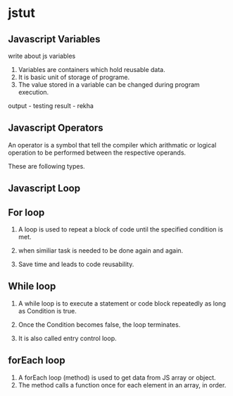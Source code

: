 # jstut

## Javascript Variables
write about js variables

1. Variables are containers which hold reusable data.
2. It is basic unit of storage of programe.   
3. The value stored in a variable can be changed during program execution.
  <!-- var name;      (declaration) -->
  <!-- name = "rekha";  (initialize) -->
  <!-- var name = "rekha" ;  (both uper) -->
  <!-- var_test = "testing" ; -->
  <!-- document.write(_test); --> output - testing
  <!-- alert(name); -->   result - rekha

## Javascript Operators

An operator is a symbol that tell the compiler which arithmatic or logical operation to be performed between the respective operands.

These are following types.
<!-- 
1. Arithmetic  operators = { (x+y)addition , (x-y)subtraction , (x*y)multiplication , (x/y)division , 
                              (x%y)modulus , (x++)increment , (x--)decrement  }

2. Logical  operators =  { (X && Y)logical And , (X || Y)logical Or  }

3. Ternary operator =  { (2>1 ?) <true>:<false>}

4. Assignment operators = { (C=A)simple assignment , (C+=A)add and assignment  } 

5. camparison operator = { (X==Y)equal , (X!=Y)not equal , (X>Y)greater than , (X<Y)less than , 
                          (X>=Y)greater than or equal to , (X<=Y)less than or equal to   } -->

## Javascript Loop

## For loop
1. A loop is used to repeat a block of code until the specified condition is met.
2. when similiar task is needed to be done again and again.
3. Save time and leads to code reusability.  

   <!-- for(initialization; test condition; +ement/ -ement)
         for(i=0; i<=n; i++) -->

## While loop
1. A while loop is to execute a statement or code block repeatedly as long as Condition is true. 
2. Once the Condition becomes false, the loop terminates.
3. It is also called entry control loop.

     <!-- while(expression) -->

## forEach loop    
1. A forEach loop (method) is used to get data from JS array or object.
2. The method calls a function once for each element in an array, in order.

  <!-- var cars = ["car1" , "car2" , "car3"];
       cars.forEach(myfunction);                                    item - (here "car1") required parameter
       function myfunction(item, index, array){                     index - (here 0 for "car1") optional
       // body of the function                                      array - (here cars) optional
       }                                                            function - cars -->